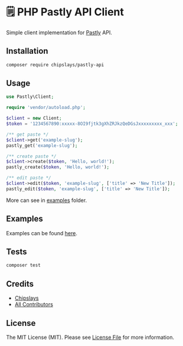 # 🗒 PHP Pastly API Client

Simple client implementation for [Pastly](https://pastly.chipslays.ru) API.

## Installation

```bash
composer require chipslays/pastly-api
```

## Usage

```php
use Pastly\Client;

require 'vendor/autoload.php';

$client = new Client;
$token = '1234567890:xxxxx-8OI9fjtk3gXhZRJkzQeDGsJxxxxxxxxx_xxx';

/** get paste */
$client->get('example-slug');
pastly_get('example-slug');

/** create paste */
$client->create($token, 'Hello, world!');
pastly_create($token, 'Hello, world!');

/** edit paste */
$client->edit($token, 'example-slug', ['title' => 'New Title']);
pastly_edit($token, 'example-slug', ['title' => 'New Title']);
```

More can see in [examples](/examples/) folder.

## Examples

Examples can be found [here](/examples/).

## Tests

```bash
composer test
```

## Credits

- [Chipslays](https://github.com/chipslays)
- [All Contributors](../../contributors)

## License

The MIT License (MIT). Please see [License File](LICENSE.md) for more information.